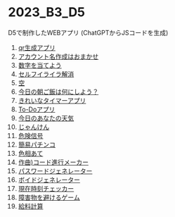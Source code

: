 # 2023_B3_D5
D5で制作したWEBアプリ
(ChatGPTからJSコードを生成)

1. [qr生成アプリ](1.html)
2. [アカウント名作成はおまかせ](2.html)
3. [数字を当てよう](3.html)
4. [セルフイライラ解消](4.html)
5. [空](5.html)
6. [今日の朝ご飯は何にしよう？](6.html)
7. [きれいなタイマーアプリ](7.html)
8. [To-Doアプリ](8.html)
9. [今日のあなたの天気](9.html)
10. [じゃんけん](10.html)
11. [危険信号](11.html)
12. [簡易パチンコ](12.html)
13. [色相あて](13.html)
14. [作曲)コード進行メーカー](14.html)
15. [パスワードジェネレーター](15.html)
16. [ボイドジェネレーター](16.html)
17. [現在時刻チェッカー](17.html)
18. [障害物を避けるゲーム](18.html)
19. [給料計算](19.html)

